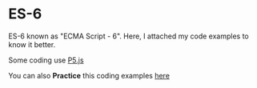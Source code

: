 # ES-6
ES-6 known as "ECMA Script - 6". Here, I attached my code examples to know it better.

Some coding use [P5.js](https://p5js.org)

You can also **Practice** this coding examples [here](https://editor.p5js.org)
